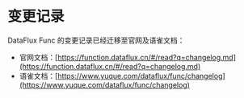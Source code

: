 # 变更记录

DataFlux Func 的变更记录已经迁移至官网及语雀文档：

- 官网文档：[https://function.dataflux.cn/#/read?q=changelog.md](https://function.dataflux.cn/#/read?q=changelog.md)
- 语雀文档：[https://www.yuque.com/dataflux/func/changelog](https://www.yuque.com/dataflux/func/changelog)

